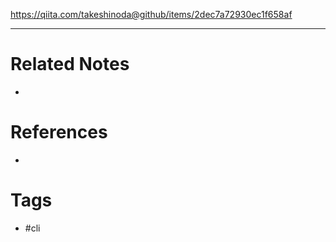 https://qiita.com/takeshinoda@github/items/2dec7a72930ec1f658af

---
# Related Notes
- 

# References
- 

# Tags
- #cli 